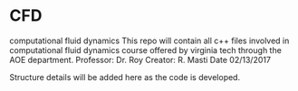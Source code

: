 # CFD
computational fluid dynamics
This repo will contain all c++ files involved in computational fluid dynamics course offered by virginia tech through the AOE department. 
Professor: Dr. Roy
Creator: R. Masti
Date 02/13/2017

Structure details will be added here as the code is developed. 
